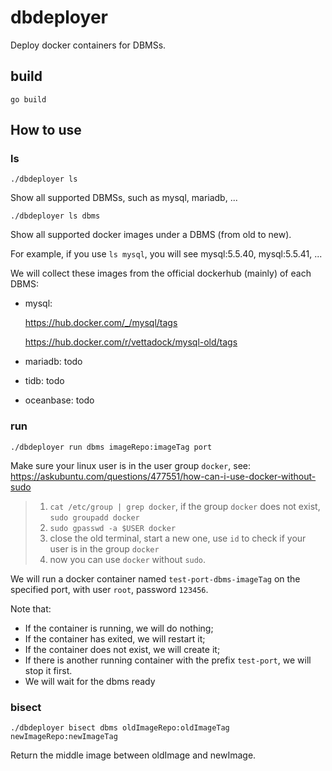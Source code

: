 # dbdeployer
Deploy docker containers for DBMSs.

## build

```shell
go build
```

## How to use

### ls

```shell
./dbdeployer ls
```

Show all supported DBMSs, such as mysql, mariadb, ...

```shell
./dbdeployer ls dbms
```

Show all supported docker images under a DBMS (from old to new).

For example, if you use `ls mysql`, you will see mysql:5.5.40, mysql:5.5.41, ...

We will collect these images from the official dockerhub (mainly) of each DBMS:

* mysql:

  https://hub.docker.com/_/mysql/tags

  https://hub.docker.com/r/vettadock/mysql-old/tags

* mariadb: todo

* tidb: todo

* oceanbase: todo

### run

```shell
./dbdeployer run dbms imageRepo:imageTag port
```

Make sure your linux user is in the user group `docker`, see:
https://askubuntu.com/questions/477551/how-can-i-use-docker-without-sudo

> 1. `cat /etc/group | grep docker`, if the group `docker` does not exist, `sudo groupadd docker`
> 2. `sudo gpasswd -a $USER docker`
> 3. close the old terminal, start a new one, use `id` to check if your user is in the group `docker`
> 4. now you can use `docker` without `sudo`.

We will run a docker container named `test-port-dbms-imageTag` on the specified port, with user `root`, password `123456`.

Note that:

* If the container is running, we will do nothing;
* If the container has exited, we will restart it;
* If the container does not exist, we will create it;
* If there is another running container with the prefix `test-port`, we will stop it first.
* We will wait for the dbms ready

### bisect

```shell
./dbdeployer bisect dbms oldImageRepo:oldImageTag newImageRepo:newImageTag
```

Return the middle image between oldImage and newImage.
